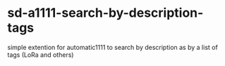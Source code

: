 # sd-a1111-search-by-description-tags
simple extention for automatic1111 to search by description as by a list of tags (LoRa and others)
